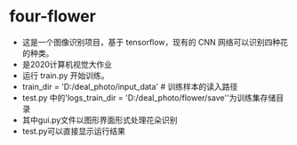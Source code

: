 # four-flower
- 这是一个图像识别项目，基于 tensorflow，现有的 CNN 网络可以识别四种花的种类。
- 是2020计算机视觉大作业
- 运行 train.py 开始训练。
- train_dir = 'D:/deal_photo/input_data'  # 训练样本的读入路径
- test.py 中的'logs_train_dir = 'D:/deal_photo/flower/save''为训练集存储目录
- 其中gui.py文件以图形界面形式处理花朵识别
- test.py可以直接显示运行结果
